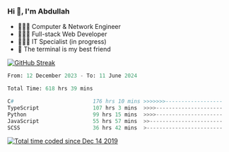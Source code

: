 <h3>Hi 👋, I'm Abdullah</h3>

- 👷🏼‍♂️ Computer & Network Engineer
- 👨🏻‍💻 Full-stack Web Developer
- 👨🏻‍💻 IT Specialist (in progress)
- 🖤 The terminal is my best friend

[![GitHub Streak](https://streak-stats.demolab.com?user=al3bad&theme=transparent&date_format=j%20M%5B%20Y%5D)](https://git.io/streak-stats)

<!--START_SECTION:waka-->

```python
From: 12 December 2023 - To: 11 June 2024

Total Time: 618 hrs 39 mins

C#                         176 hrs 10 mins >>>>>>>------------------   28.23 %
TypeScript                 107 hrs 3 mins  >>>>---------------------   17.16 %
Python                     99 hrs 15 mins  >>>>---------------------   15.91 %
JavaScript                 55 hrs 57 mins  >>-----------------------   08.97 %
SCSS                       36 hrs 42 mins  >------------------------   05.88 %
```

<!--END_SECTION:waka-->

<p>
  <a href="https://wakatime.com/@ce2a2aac-0d6b-4d65-b864-8a4bcaf12967"><img src="https://wakatime.com/badge/user/ce2a2aac-0d6b-4d65-b864-8a4bcaf12967.svg" alt="Total time coded since Dec 14 2019" /></a>
</p>

